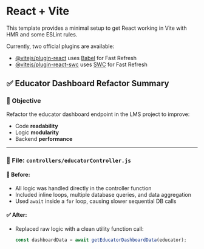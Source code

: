 # React + Vite

This template provides a minimal setup to get React working in Vite with HMR and some ESLint rules.

Currently, two official plugins are available:

- [@vitejs/plugin-react](https://github.com/vitejs/vite-plugin-react/blob/main/packages/plugin-react/README.md) uses [Babel](https://babeljs.io/) for Fast Refresh
- [@vitejs/plugin-react-swc](https://github.com/vitejs/vite-plugin-react-swc) uses [SWC](https://swc.rs/) for Fast Refresh

## ✅ Educator Dashboard Refactor Summary

### 🎯 Objective
Refactor the educator dashboard endpoint in the LMS project to improve:
- Code **readability**
- Logic **modularity**
- Backend **performance**

---

### 📁 File: `controllers/educatorController.js`

#### 🔄 Before:
- All logic was handled directly in the controller function
- Included inline loops, multiple database queries, and data aggregation
- Used `await` inside a `for` loop, causing slower sequential DB calls

#### ✅ After:
- Replaced raw logic with a clean utility function call:
  ```js
  const dashboardData = await getEducatorDashboardData(educator);
